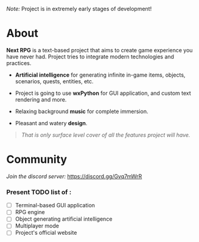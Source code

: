 _Note:_ Project is in extremely early stages of development!



# About

**Next RPG** is a text-based project that aims to create game experience you have never had. Project tries to integrate modern technologies and practices. 

- **Artificial intelligence** for generating infinite in-game items, objects, scenarios, quests, entities, etc.

- Project is going to use **wxPython** for GUI application, and custom text rendering and more.

- Relaxing background **music** for complete immersion.

- Pleasant and watery **design**. 

> _That is only surface level cover of all the features project will have._

# Community

_Join the discord server:_ https://discord.gg/Gvq7mWrR

### Present TODO list of :
- [ ] Terminal-based GUI application
- [ ] RPG engine
- [ ] Object generating artificial intelligence
- [ ] Multiplayer mode
- [ ] Project's official website
